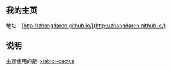 ## 我的主页 

地址：[http://zhangdaren.github.io/](http://zhangdaren.github.io/) 

## 说明
 
主题使用的是: [xiabibi-cactus](https://github.com/Mrcxt/xiabibi-cactus) 
